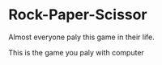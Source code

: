 # Rock-Paper-Scissor
Almost everyone paly this game in their life.

This is the game you paly with computer
